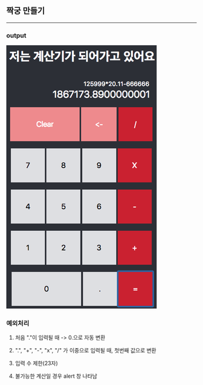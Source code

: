 ## 짝궁 만들기
---
### output

![ouput](./output.png)

### 예외처리

1. 처음 "."이 입력될 때 -> 0.으로 자동 변환

2. ".", "+", "-", "x", "/" 가 이중으로 입력될 때, 첫번째 값으로 변환

3. 입력 수 제한(23자)

4. 불가능한 계산일 경우 alert 창 나타남
